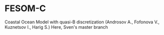 # FESOM-C
Coastal Ocean Model with quasi-B discretization (Androsov A., Fofonova V., Kuznetsov I., Harig S.)
Here, Sven's master branch
